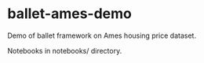 # ballet-ames-demo

Demo of ballet framework on Ames housing price dataset.

Notebooks in notebooks/ directory.
